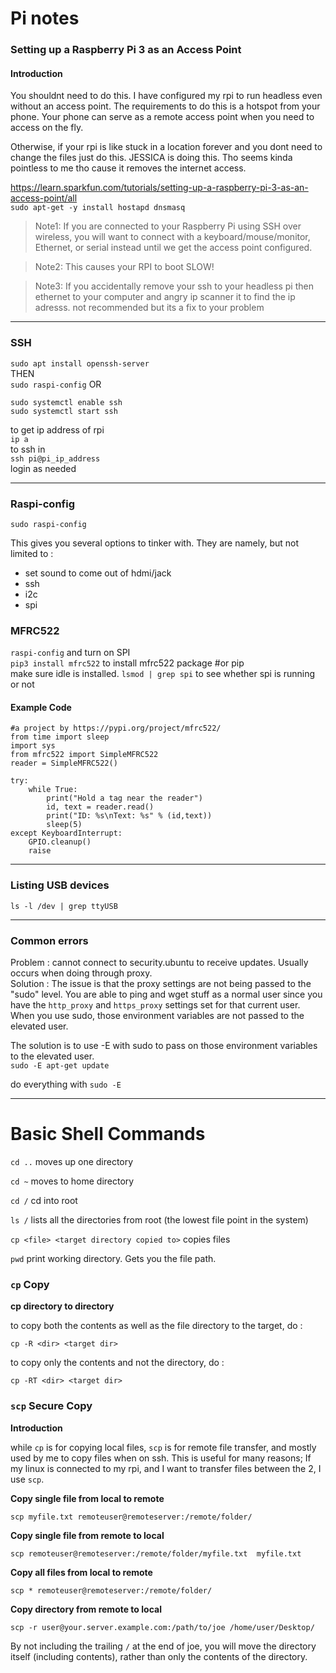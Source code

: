 # Pi notes  

### Setting up a Raspberry Pi 3 as an Access Point  

  #### Introduction

You shouldnt need to do this. I have configured my rpi to run headless even without an access point. The requirements to do this is a hotspot from your phone. Your phone can serve as a remote access point when you need to access on the fly.  

Otherwise, if your rpi is like stuck in a location forever and you dont need to change the files just do this. JESSICA is doing this. Tho seems kinda pointless to me tho cause it removes the internet access.  

https://learn.sparkfun.com/tutorials/setting-up-a-raspberry-pi-3-as-an-access-point/all  
```sudo apt-get -y install hostapd dnsmasq```  

> Note1: If you are connected to your Raspberry Pi using SSH over wireless, you will want to connect with a keyboard/mouse/monitor, Ethernet, or serial instead until we get the access point configured.  

> Note2: This causes your RPI to boot SLOW!

> Note3: If you accidentally remove your ssh to your headless pi then ethernet to your computer and angry ip scanner it to find the ip adresss. not recommended but its a fix to your problem



___________________
### SSH
```sudo apt install openssh-server```  
THEN  
```sudo raspi-config``` OR

```
sudo systemctl enable ssh
sudo systemctl start ssh
```
to get ip address of rpi  
```ip a```  
to ssh in  
```ssh pi@pi_ip_address```  
login as needed
____________________________
### Raspi-config  
```sudo raspi-config```  

This gives you several options to tinker with. They are namely, but not limited to :

 - set sound to come out of hdmi/jack
 - ssh
 - i2c
 - spi


### MFRC522

```raspi-config``` and turn on SPI  
```pip3 install mfrc522``` to install mfrc522 package #or pip  
make sure idle is installed.
```lsmod | grep spi``` to see whether spi is running or not

#### Example Code

```
#a project by https://pypi.org/project/mfrc522/
from time import sleep
import sys
from mfrc522 import SimpleMFRC522
reader = SimpleMFRC522()

try:
    while True:
        print("Hold a tag near the reader")
        id, text = reader.read()
        print("ID: %s\nText: %s" % (id,text))
        sleep(5)
except KeyboardInterrupt:
    GPIO.cleanup()
    raise
```
_____________________________


### Listing USB devices

`ls -l /dev | grep ttyUSB`

________________________


### Common errors  

Problem : cannot connect to security.ubuntu to receive updates. Usually occurs when doing through proxy.  
Solution : The issue is that the proxy settings are not being passed to the "sudo" level. You are able to ping and wget stuff as a normal user since you have the `http_proxy` and `https_proxy` settings set for that current user. When you use sudo, those environment variables are not passed to the elevated user.  

The solution is to use -E with sudo to pass on those environment variables to the elevated user.  
`sudo -E apt-get update`  

  do everything with `sudo -E`

____________________________



# Basic Shell Commands

`cd ..` moves up one directory

`cd ~` moves to home directory

`cd /` cd into root



`ls /` lists all the directories from root (the lowest file point in the system)

`cp <file> <target directory copied to>` copies files

`pwd` print working directory. Gets you the file path.



### `cp` Copy

**cp directory to directory**

to copy both the contents as well as the file directory to the target, do :

`cp -R <dir> <target dir>`

to copy only the contents and not the directory, do :

`cp -RT <dir> <target dir>`



### `scp` Secure Copy

**Introduction**

while `cp` is for copying local files, `scp` is for remote file transfer, and mostly used by me to copy files when on ssh. This is useful for many reasons; If my linux is connected to my rpi, and I want to transfer files between the 2, I use `scp`.



**Copy single file from local to remote**

`scp myfile.txt remoteuser@remoteserver:/remote/folder/`



**Copy single file from remote to local**

`scp remoteuser@remoteserver:/remote/folder/myfile.txt  myfile.txt`



**Copy all files from local to remote**

`scp * remoteuser@remoteserver:/remote/folder/`



**Copy directory from remote to local**

`scp -r user@your.server.example.com:/path/to/joe /home/user/Desktop/`

By not including the trailing `/` at the end of joe, you will move the directory itself (including contents), rather than only the contents of the directory.





